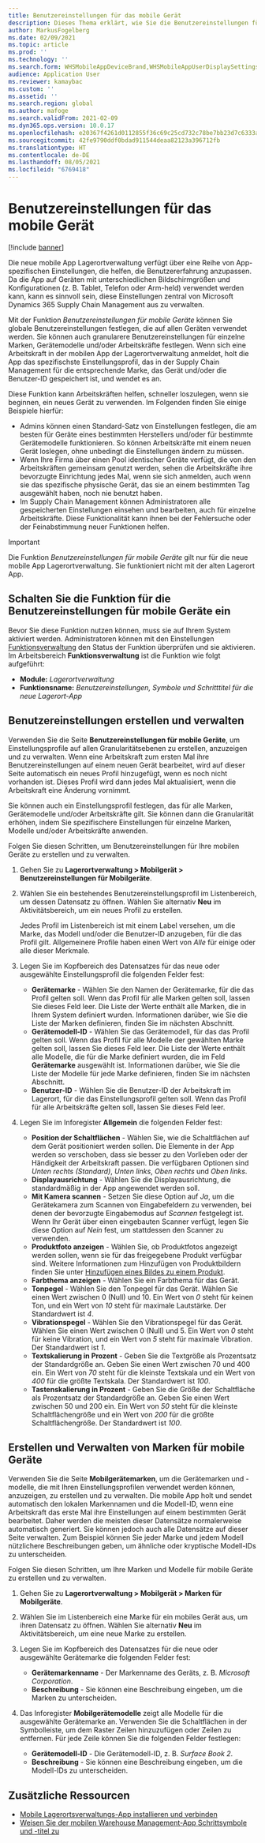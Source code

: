 ```yaml
---
title: Benutzereinstellungen für das mobile Gerät
description: Dieses Thema erklärt, wie Sie die Benutzereinstellungen für mobile Geräte für Arbeitskräfte im Lagerort verwalten.
author: MarkusFogelberg
ms.date: 02/09/2021
ms.topic: article
ms.prod: ''
ms.technology: ''
ms.search.form: WHSMobileAppDeviceBrand,WHSMobileAppUserDisplaySettings
audience: Application User
ms.reviewer: kamaybac
ms.custom: ''
ms.assetid: ''
ms.search.region: global
ms.author: mafoge
ms.search.validFrom: 2021-02-09
ms.dyn365.ops.version: 10.0.17
ms.openlocfilehash: e20367f4261d0112855f36c69c25cd732c78be7bb23d7c6333aea84db437d735
ms.sourcegitcommit: 42fe9790ddf0bdad911544deaa82123a396712fb
ms.translationtype: HT
ms.contentlocale: de-DE
ms.lasthandoff: 08/05/2021
ms.locfileid: "6769418"
---
```

# <a name="mobile-device-user-settings"></a>Benutzereinstellungen für das mobile Gerät

[!include [banner](../../includes/banner.md)]

Die neue mobile App Lagerortverwaltung verfügt über eine Reihe von App-spezifischen Einstellungen, die helfen, die Benutzererfahrung anzupassen. Da die App auf Geräten mit unterschiedlichen Bildschirmgrößen und Konfigurationen (z. B. Tablet, Telefon oder Arm-held) verwendet werden kann, kann es sinnvoll sein, diese Einstellungen zentral von Microsoft Dynamics 365 Supply Chain Management aus zu verwalten.

Mit der Funktion *Benutzereinstellungen für mobile Geräte* können Sie globale Benutzereinstellungen festlegen, die auf allen Geräten verwendet werden. Sie können auch granularere Benutzereinstellungen für einzelne Marken, Gerätemodelle und/oder Arbeitskräfte festlegen. Wenn sich eine Arbeitskraft in der mobilen App der Lagerortverwaltung anmeldet, holt die App das spezifischste Einstellungsprofil, das in der Supply Chain Management für die entsprechende Marke, das Gerät und/oder die Benutzer-ID gespeichert ist, und wendet es an.

Diese Funktion kann Arbeitskräften helfen, schneller loszulegen, wenn sie beginnen, ein neues Gerät zu verwenden. Im Folgenden finden Sie einige Beispiele hierfür:

- Admins können einen Standard-Satz von Einstellungen festlegen, die am besten für Geräte eines bestimmten Herstellers und/oder für bestimmte Gerätemodelle funktionieren. So können Arbeitskräfte mit einem neuen Gerät loslegen, ohne unbedingt die Einstellungen ändern zu müssen.
- Wenn Ihre Firma über einen Pool identischer Geräte verfügt, die von den Arbeitskräften gemeinsam genutzt werden, sehen die Arbeitskräfte ihre bevorzugte Einrichtung jedes Mal, wenn sie sich anmelden, auch wenn sie das spezifische physische Gerät, das sie an einem bestimmten Tag ausgewählt haben, noch nie benutzt haben.
- Im Supply Chain Management können Administratoren alle gespeicherten Einstellungen einsehen und bearbeiten, auch für einzelne Arbeitskräfte. Diese Funktionalität kann ihnen bei der Fehlersuche oder der Feinabstimmung neuer Funktionen helfen.

> [!IMPORTANT]
> Die Funktion *Benutzereinstellungen für mobile Geräte* gilt nur für die neue mobile App Lagerortverwaltung. Sie funktioniert nicht mit der alten Lagerort App.

## <a name="turn-on-the-mobile-device-user-settings-feature"></a>Schalten Sie die Funktion für die Benutzereinstellungen für mobile Geräte ein

Bevor Sie diese Funktion nutzen können, muss sie auf Ihrem System aktiviert werden. Administratoren können mit den Einstellungen [Funktionsverwaltung](../../fin-ops-core/fin-ops/get-started/feature-management/feature-management-overview.md) den Status der Funktion überprüfen und sie aktivieren. Im Arbeitsbereich **Funktionsverwaltung** ist die Funktion wie folgt aufgeführt:

- **Module:** *Lagerortverwaltung*
- **Funktionsname:** *Benutzereinstellungen, Symbole und Schritttitel für die neue Lagerort-App*

## <a name="create-and-manage-user-settings"></a>Benutzereinstellungen erstellen und verwalten

Verwenden Sie die Seite **Benutzereinstellungen für mobile Geräte**, um Einstellungsprofile auf allen Granularitätsebenen zu erstellen, anzuzeigen und zu verwalten. Wenn eine Arbeitskraft zum ersten Mal ihre Benutzereinstellungen auf einem neuen Gerät bearbeitet, wird auf dieser Seite automatisch ein neues Profil hinzugefügt, wenn es noch nicht vorhanden ist. Dieses Profil wird dann jedes Mal aktualisiert, wenn die Arbeitskraft eine Änderung vornimmt.

Sie können auch ein Einstellungsprofil festlegen, das für alle Marken, Gerätemodelle und/oder Arbeitskräfte gilt. Sie können dann die Granularität erhöhen, indem Sie spezifischere Einstellungen für einzelne Marken, Modelle und/oder Arbeitskräfte anwenden.

Folgen Sie diesen Schritten, um Benutzereinstellungen für Ihre mobilen Geräte zu erstellen und zu verwalten.

1. Gehen Sie zu **Lagerortverwaltung \> Mobilgerät \> Benutzereinstellungen für Mobilgeräte**.
1. Wählen Sie ein bestehendes Benutzereinstellungsprofil im Listenbereich, um dessen Datensatz zu öffnen. Wählen Sie alternativ **Neu** im Aktivitätsbereich, um ein neues Profil zu erstellen.

    Jedes Profil im Listenbereich ist mit einem Label versehen, um die Marke, das Modell und/oder die Benutzer-ID anzugeben, für die das Profil gilt. Allgemeinere Profile haben einen Wert von *Alle* für einige oder alle dieser Merkmale.

1. Legen Sie im Kopfbereich des Datensatzes für das neue oder ausgewählte Einstellungsprofil die folgenden Felder fest:

    - **Gerätemarke** - Wählen Sie den Namen der Gerätemarke, für die das Profil gelten soll. Wenn das Profil für alle Marken gelten soll, lassen Sie dieses Feld leer. Die Liste der Werte enthält alle Marken, die in Ihrem System definiert wurden. Informationen darüber, wie Sie die Liste der Marken definieren, finden Sie im nächsten Abschnitt.
    - **Gerätemodell-ID** - Wählen Sie das Gerätemodell, für das das Profil gelten soll. Wenn das Profil für alle Modelle der gewählten Marke gelten soll, lassen Sie dieses Feld leer. Die Liste der Werte enthält alle Modelle, die für die Marke definiert wurden, die im Feld **Gerätemarke** ausgewählt ist. Informationen darüber, wie Sie die Liste der Modelle für jede Marke definieren, finden Sie im nächsten Abschnitt.
    - **Benutzer-ID** - Wählen Sie die Benutzer-ID der Arbeitskraft im Lagerort, für die das Einstellungsprofil gelten soll. Wenn das Profil für alle Arbeitskräfte gelten soll, lassen Sie dieses Feld leer.

1. Legen Sie im Inforegister **Allgemein** die folgenden Felder fest:

    - **Position der Schaltflächen** - Wählen Sie, wie die Schaltflächen auf dem Gerät positioniert werden sollen. Die Elemente in der App werden so verschoben, dass sie besser zu den Vorlieben oder der Händigkeit der Arbeitskraft passen. Die verfügbaren Optionen sind *Unten rechts (Standard)*, *Unten links*, *Oben rechts* und *Oben links*.
    - **Displayausrichtung** - Wählen Sie die Displayausrichtung, die standardmäßig in der App angewendet werden soll.
    - **Mit Kamera scannen** - Setzen Sie diese Option auf *Ja*, um die Gerätekamera zum Scannen von Eingabefeldern zu verwenden, bei denen der bevorzugte Eingabemodus auf *Scannen* festgelegt ist. Wenn Ihr Gerät über einen eingebauten Scanner verfügt, legen Sie diese Option auf *Nein* fest, um stattdessen den Scanner zu verwenden.
    - **Produktfoto anzeigen** - Wählen Sie, ob Produktfotos angezeigt werden sollen, wenn sie für das freigegebene Produkt verfügbar sind. Weitere Informationen zum Hinzufügen von Produktbildern finden Sie unter [Hinzufügen eines Bildes zu einem Produkt](../pim/tasks/add-image-product.md).
    - **Farbthema anzeigen** - Wählen Sie ein Farbthema für das Gerät.
    - **Tonpegel** - Wählen Sie den Tonpegel für das Gerät. Wählen Sie einen Wert zwischen 0 (Null) und 10. Ein Wert von *0* steht für keinen Ton, und ein Wert von *10* steht für maximale Lautstärke. Der Standardwert ist *4*.
    - **Vibrationspegel** - Wählen Sie den Vibrationspegel für das Gerät. Wählen Sie einen Wert zwischen 0 (Null) und 5. Ein Wert von *0* steht für keine Vibration, und ein Wert von *5* steht für maximale Vibration. Der Standardwert ist *1*.
    - **Textskalierung in Prozent** - Geben Sie die Textgröße als Prozentsatz der Standardgröße an. Geben Sie einen Wert zwischen 70 und 400 ein. Ein Wert von *70* steht für die kleinste Textskala und ein Wert von *400* für die größte Textskala. Der Standardwert ist *100*.
    - **Tastenskalierung in Prozent** - Geben Sie die Größe der Schaltfläche als Prozentsatz der Standardgröße an. Geben Sie einen Wert zwischen 50 und 200 ein. Ein Wert von *50* steht für die kleinste Schaltflächengröße und ein Wert von *200* für die größte Schaltflächengröße. Der Standardwert ist *100*.

## <a name="create-and-manage-mobile-device-brands"></a>Erstellen und Verwalten von Marken für mobile Geräte

Verwenden Sie die Seite **Mobilgerätemarken**, um die Gerätemarken und -modelle, die mit Ihren Einstellungsprofilen verwendet werden können, anzuzeigen, zu erstellen und zu verwalten. Die mobile App holt und sendet automatisch den lokalen Markennamen und die Modell-ID, wenn eine Arbeitskraft das erste Mal ihre Einstellungen auf einem bestimmten Gerät bearbeitet. Daher werden die meisten dieser Datensätze normalerweise automatisch generiert. Sie können jedoch auch alle Datensätze auf dieser Seite verwalten. Zum Beispiel können Sie jeder Marke und jedem Modell nützlichere Beschreibungen geben, um ähnliche oder kryptische Modell-IDs zu unterscheiden.

Folgen Sie diesen Schritten, um Ihre Marken und Modelle für mobile Geräte zu erstellen und zu verwalten.

1. Gehen Sie zu **Lagerortverwaltung \> Mobilgerät \> Marken für Mobilgeräte**.
1. Wählen Sie im Listenbereich eine Marke für ein mobiles Gerät aus, um ihren Datensatz zu öffnen. Wählen Sie alternativ **Neu** im Aktivitätsbereich, um eine neue Marke zu erstellen.
1. Legen Sie im Kopfbereich des Datensatzes für die neue oder ausgewählte Gerätemarke die folgenden Felder fest:

    - **Gerätemarkenname** - Der Markenname des Geräts, z. B. *Microsoft Corporation*.
    - **Beschreibung** - Sie können eine Beschreibung eingeben, um die Marken zu unterscheiden.

1. Das Inforegister **Mobilgerätemodelle** zeigt alle Modelle für die ausgewählte Gerätemarke an. Verwenden Sie die Schaltflächen in der Symbolleiste, um dem Raster Zeilen hinzuzufügen oder Zeilen zu entfernen. Für jede Zeile können Sie die folgenden Felder festlegen:

    - **Gerätemodell-ID** - Die Gerätemodell-ID, z. B. *Surface Book 2*.
    - **Beschreibung** - Sie können eine Beschreibung eingeben, um die Modell-IDs zu unterscheiden.

## <a name="additional-resources"></a>Zusätzliche Ressourcen

- [Mobile Lagerortsverwaltungs-App installieren und verbinden](install-configure-warehouse-management-app.md)
- [Weisen Sie der mobilen Warehouse Management-App Schrittsymbole und -titel zu](step-icons-titles.md)